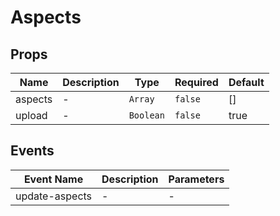 # Aspects

## Props

<!-- @vuese:Aspects:props:start -->
|Name|Description|Type|Required|Default|
|---|---|---|---|---|
|aspects|-|`Array`|`false`|[]|
|upload|-|`Boolean`|`false`|true|

<!-- @vuese:Aspects:props:end -->


## Events

<!-- @vuese:Aspects:events:start -->
|Event Name|Description|Parameters|
|---|---|---|
|update-aspects|-|-|

<!-- @vuese:Aspects:events:end -->


